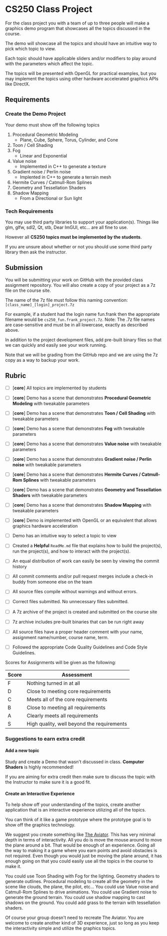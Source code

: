 # CS250 Class Project

For the class project you with a team of up to three people will make a graphics demo program that showcases all the topics discussed in the course.

The demo will showcase all the topics and should have an intuitive way to pick which topic to view.

Each topic should have applicable sliders and/or modifiers to play around with the parameters which affect the topic.

The topics will be presented with OpenGL for practical examples, but you may implement the topics using other hardware accelerated graphics APIs like DirectX.

## Requirements


### Create the Demo Project

Your demo must show off the following topics

1. Procedural Geometric Modeling
	- Plane, Cube, Sphere, Torus, Cylinder, and Cone
2. Toon / Cell Shading
3. Fog
	- Linear and Exponential
4. Value noise
	- Implemented in C++ to generate a texture
5. Gradient noise / Perlin noise
	- Implented in C++ to generate a terrain mesh
6. Hermite Curves / Catmull-Rom Splines
7. Geometry and Tessellation Shaders
8. Shadow Mapping
	- From a Directional or Sun light

### Tech Requirements

You may use third party libraries to support your application(s). Things like glm, glfw, sdl2, Qt, stb, Dear ImGUI, etc... are all fine to use.

However all **CS250 topics must be implemented by the students**.

If you are unsure about whether or not you should use some third party library then ask the instructor.


## Submission

You will be submitting your work on GitHub with the provided class assignment repository. You will also create a copy of your project as a 7z file on the course site. 

The name of the 7z file must follow this naming convention: `[class_name]_[login]_project.7z`

For example, if a student had the login name fun.frank then the appropriate filename would be `cs250_fun.frank_project.7z`. Note: The .7z file names are case-sensitive and must be in all lowercase, exactly as described above.

In addition to the project development files, add pre-built binary files so that we can quickly and easily see your work running.

Note that we will be grading from the GitHub repo and we are using the 7z copy as a way to backup your work.

## Rubric

- [ ] [**core**] All topics are implemented by students
- [ ] [**core**] Demo has a scene that demonstrates **Procedural Geometric Modeling** with tweakable parameters
- [ ] [**core**] Demo has a scene that demonstrates **Toon / Cell Shading** with tweakable parameters
- [ ] [**core**] Demo has a scene that demonstrates **Fog** with tweakable parameters
- [ ] [**core**] Demo has a scene that demonstrates **Value noise** with tweakable parameters
- [ ] [**core**] Demo has a scene that demonstrates **Gradient noise / Perlin noise** with tweakable parameters
- [ ] [**core**] Demo has a scene that demonstrates **Hermite Curves / Catmull-Rom Splines** with tweakable parameters
- [ ] [**core**] Demo has a scene that demonstrates **Geometry and Tessellation Shaders** with tweakable parameters
- [ ] [**core**] Demo has a scene that demonstrates **Shadow Mapping** with tweakable parameters
- [ ] [**core**] Demo is implemented with OpenGL or an equivalent that allows graphics hardware acceleration 
- [ ] Demo has an intuitive way to select a topic to view
- [ ] Created a **Helpful** `ReadMe.md` file that explains how to build the project(s), run the project(s), and how to interact with the project(s).
- [ ] An equal distribution of work can easily be seen by viewing the commit history
- [ ] All commit comments and/or pull request merges include a check-in buddy from someone else on the team
- [ ] All source files compile without warnings and without errors.
- [ ] Correct files submitted. No unnecessary files submitted.
- [ ] A 7z archive of the project is created and submitted on the course site
- [ ] 7z archive includes pre-built binaries that can be run right away
- [ ] All source files have a proper header comment with your name, assignment name/number, course name, term.
- [ ] Followed the appropriate Code Quality Guidelines and Code Style Guidelines.


Scores for Assignments will be given as the following:

Score        | Assessment
------------ | ----------
F | Nothing turned in at all
D | Close to meeting core requirements
C | Meets all of the core requirements
B | Close to meeting all requirements
A | Clearly meets all requirements 
S | High quality, well beyond the requirements

### Suggestions to earn extra credit

#### Add a new topic

Study and create a Demo that wasn't discussed in class. **Computer Shaders** is highly recommended!

If you are aiming for extra credit then make sure to discuss the topic with the Instructor to make sure it is a good fit.


#### Create an Interactive Experience

To help show off your understanding of the topics, create another application that is an interactive experience utilizing all of the topics.

You can think of it like a game prototype where the prototype goal is to show off the graphics technology.

We suggest you create something like [The Aviator](https://tympanus.net/codrops/2016/04/26/the-aviator-animating-basic-3d-scene-threejs/). This has very minimal depth in terms of interactivity. All you do is move the mouse around to move the plane around a bit. That would be enough of an experience. Going all the way to making it a game where you earn points and avoid obstacles is not required. Even though you would just be moving the plane around, it has enough going on that you could easily use all the topics in the course to make it. 

You could use Toon Shading with Fog for the lighting. Geometry shaders to generate outlines. Procedural modeling to create all the geometry in the scene like clouds, the plane, the pilot, etc... You could use Value noise and Catmull-Rom Splines to drive animations. You could use Gradient noise to generate the ground terrain. You could use shadow mapping to cast shadows on the ground. You could add grass to the terrain with tessellation shaders.

Of course your group doesn't need to recreate The Aviator. You are welcome to create another kind of 3D experience, just so long as you keep the interactivity simple and utilize the graphics topics.
